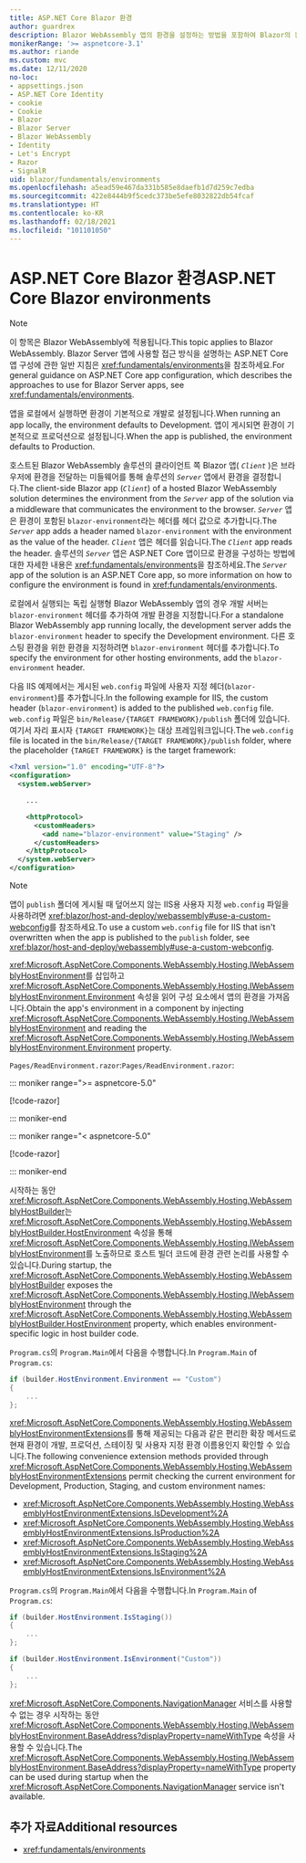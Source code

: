 ```yaml
---
title: ASP.NET Core Blazor 환경
author: guardrex
description: Blazor WebAssembly 앱의 환경을 설정하는 방법을 포함하여 Blazor의 환경에 대해 알아봅니다.
monikerRange: '>= aspnetcore-3.1'
ms.author: riande
ms.custom: mvc
ms.date: 12/11/2020
no-loc:
- appsettings.json
- ASP.NET Core Identity
- cookie
- Cookie
- Blazor
- Blazor Server
- Blazor WebAssembly
- Identity
- Let's Encrypt
- Razor
- SignalR
uid: blazor/fundamentals/environments
ms.openlocfilehash: a5ead59e467da331b585e8daefb1d7d259c7edba
ms.sourcegitcommit: 422e8444b9f5cedc373be5efe8032822db54fcaf
ms.translationtype: HT
ms.contentlocale: ko-KR
ms.lasthandoff: 02/18/2021
ms.locfileid: "101101050"
---
```

# <a name="aspnet-core-blazor-environments"></a><span data-ttu-id="69489-103">ASP.NET Core Blazor 환경</span><span class="sxs-lookup"><span data-stu-id="69489-103">ASP.NET Core Blazor environments</span></span>

> [!NOTE]
> <span data-ttu-id="69489-104">이 항목은 Blazor WebAssembly에 적용됩니다.</span><span class="sxs-lookup"><span data-stu-id="69489-104">This topic applies to Blazor WebAssembly.</span></span> <span data-ttu-id="69489-105">Blazor Server 앱에 사용할 접근 방식을 설명하는 ASP.NET Core 앱 구성에 관한 일반 지침은 <xref:fundamentals/environments>을 참조하세요.</span><span class="sxs-lookup"><span data-stu-id="69489-105">For general guidance on ASP.NET Core app configuration, which describes the approaches to use for Blazor Server apps, see <xref:fundamentals/environments>.</span></span>

<span data-ttu-id="69489-106">앱을 로컬에서 실행하면 환경이 기본적으로 개발로 설정됩니다.</span><span class="sxs-lookup"><span data-stu-id="69489-106">When running an app locally, the environment defaults to Development.</span></span> <span data-ttu-id="69489-107">앱이 게시되면 환경이 기본적으로 프로덕션으로 설정됩니다.</span><span class="sxs-lookup"><span data-stu-id="69489-107">When the app is published, the environment defaults to Production.</span></span>

<span data-ttu-id="69489-108">호스트된 Blazor WebAssembly 솔루션의 클라이언트 쪽 Blazor 앱( *`Client`* )은 브라우저에 환경을 전달하는 미들웨어를 통해 솔루션의 *`Server`* 앱에서 환경을 결정합니다.</span><span class="sxs-lookup"><span data-stu-id="69489-108">The client-side Blazor app (*`Client`*) of a hosted Blazor WebAssembly solution determines the environment from the *`Server`* app of the solution via a middleware that communicates the environment to the browser.</span></span> <span data-ttu-id="69489-109">*`Server`* 앱은 환경이 포함된 `blazor-environment`라는 헤더를 헤더 값으로 추가합니다.</span><span class="sxs-lookup"><span data-stu-id="69489-109">The *`Server`* app adds a header named `blazor-environment` with the environment as the value of the header.</span></span> <span data-ttu-id="69489-110">*`Client`* 앱은 헤더를 읽습니다.</span><span class="sxs-lookup"><span data-stu-id="69489-110">The *`Client`* app reads the header.</span></span> <span data-ttu-id="69489-111">솔루션의 *`Server`* 앱은 ASP.NET Core 앱이므로 환경을 구성하는 방법에 대한 자세한 내용은 <xref:fundamentals/environments>을 참조하세요.</span><span class="sxs-lookup"><span data-stu-id="69489-111">The *`Server`* app of the solution is an ASP.NET Core app, so more information on how to configure the environment is found in <xref:fundamentals/environments>.</span></span>

<span data-ttu-id="69489-112">로컬에서 실행되는 독립 실행형 Blazor WebAssembly 앱의 경우 개발 서버는 `blazor-environment` 헤더를 추가하여 개발 환경을 지정합니다.</span><span class="sxs-lookup"><span data-stu-id="69489-112">For a standalone Blazor WebAssembly app running locally, the development server adds the `blazor-environment` header to specify the Development environment.</span></span> <span data-ttu-id="69489-113">다른 호스팅 환경을 위한 환경을 지정하려면 `blazor-environment` 헤더를 추가합니다.</span><span class="sxs-lookup"><span data-stu-id="69489-113">To specify the environment for other hosting environments, add the `blazor-environment` header.</span></span>

<span data-ttu-id="69489-114">다음 IIS 예제에서는 게시된 `web.config` 파일에 사용자 지정 헤더(`blazor-environment`)를 추가합니다.</span><span class="sxs-lookup"><span data-stu-id="69489-114">In the following example for IIS, the custom header (`blazor-environment`) is added to the published `web.config` file.</span></span> <span data-ttu-id="69489-115">`web.config` 파일은 `bin/Release/{TARGET FRAMEWORK}/publish` 폴더에 있습니다. 여기서 자리 표시자 `{TARGET FRAMEWORK}`는 대상 프레임워크입니다.</span><span class="sxs-lookup"><span data-stu-id="69489-115">The `web.config` file is located in the `bin/Release/{TARGET FRAMEWORK}/publish` folder, where the placeholder `{TARGET FRAMEWORK}` is the target framework:</span></span>

```xml
<?xml version="1.0" encoding="UTF-8"?>
<configuration>
  <system.webServer>

    ...

    <httpProtocol>
      <customHeaders>
        <add name="blazor-environment" value="Staging" />
      </customHeaders>
    </httpProtocol>
  </system.webServer>
</configuration>
```

> [!NOTE]
> <span data-ttu-id="69489-116">앱이 `publish` 폴더에 게시될 때 덮어쓰지 않는 IIS용 사용자 지정 `web.config` 파일을 사용하려면 <xref:blazor/host-and-deploy/webassembly#use-a-custom-webconfig>를 참조하세요.</span><span class="sxs-lookup"><span data-stu-id="69489-116">To use a custom `web.config` file for IIS that isn't overwritten when the app is published to the `publish` folder, see <xref:blazor/host-and-deploy/webassembly#use-a-custom-webconfig>.</span></span>

<span data-ttu-id="69489-117"><xref:Microsoft.AspNetCore.Components.WebAssembly.Hosting.IWebAssemblyHostEnvironment>를 삽입하고 <xref:Microsoft.AspNetCore.Components.WebAssembly.Hosting.IWebAssemblyHostEnvironment.Environment> 속성을 읽어 구성 요소에서 앱의 환경을 가져옵니다.</span><span class="sxs-lookup"><span data-stu-id="69489-117">Obtain the app's environment in a component by injecting <xref:Microsoft.AspNetCore.Components.WebAssembly.Hosting.IWebAssemblyHostEnvironment> and reading the <xref:Microsoft.AspNetCore.Components.WebAssembly.Hosting.IWebAssemblyHostEnvironment.Environment> property.</span></span>

<span data-ttu-id="69489-118">`Pages/ReadEnvironment.razor`:</span><span class="sxs-lookup"><span data-stu-id="69489-118">`Pages/ReadEnvironment.razor`:</span></span>

::: moniker range=">= aspnetcore-5.0"

[!code-razor[](~/blazor/common/samples/5.x/BlazorSample_WebAssembly/Pages/environments/ReadEnvironment.razor?highlight=3,7)]

::: moniker-end

::: moniker range="< aspnetcore-5.0"

[!code-razor[](~/blazor/common/samples/3.x/BlazorSample_WebAssembly/Pages/environments/ReadEnvironment.razor?highlight=3,7)]

::: moniker-end

<span data-ttu-id="69489-119">시작하는 동안 <xref:Microsoft.AspNetCore.Components.WebAssembly.Hosting.WebAssemblyHostBuilder>는 <xref:Microsoft.AspNetCore.Components.WebAssembly.Hosting.WebAssemblyHostBuilder.HostEnvironment> 속성을 통해 <xref:Microsoft.AspNetCore.Components.WebAssembly.Hosting.IWebAssemblyHostEnvironment>를 노출하므로 호스트 빌더 코드에 환경 관련 논리를 사용할 수 있습니다.</span><span class="sxs-lookup"><span data-stu-id="69489-119">During startup, the <xref:Microsoft.AspNetCore.Components.WebAssembly.Hosting.WebAssemblyHostBuilder> exposes the <xref:Microsoft.AspNetCore.Components.WebAssembly.Hosting.IWebAssemblyHostEnvironment> through the <xref:Microsoft.AspNetCore.Components.WebAssembly.Hosting.WebAssemblyHostBuilder.HostEnvironment> property, which enables environment-specific logic in host builder code.</span></span>

<span data-ttu-id="69489-120">`Program.cs`의 `Program.Main`에서 다음을 수행합니다.</span><span class="sxs-lookup"><span data-stu-id="69489-120">In `Program.Main` of `Program.cs`:</span></span>

```csharp
if (builder.HostEnvironment.Environment == "Custom")
{
    ...
};
```

<span data-ttu-id="69489-121"><xref:Microsoft.AspNetCore.Components.WebAssembly.Hosting.WebAssemblyHostEnvironmentExtensions>를 통해 제공되는 다음과 같은 편리한 확장 메서드로 현재 환경이 개발, 프로덕션, 스테이징 및 사용자 지정 환경 이름용인지 확인할 수 있습니다.</span><span class="sxs-lookup"><span data-stu-id="69489-121">The following convenience extension methods provided through <xref:Microsoft.AspNetCore.Components.WebAssembly.Hosting.WebAssemblyHostEnvironmentExtensions> permit checking the current environment for Development, Production, Staging, and custom environment names:</span></span>

* <xref:Microsoft.AspNetCore.Components.WebAssembly.Hosting.WebAssemblyHostEnvironmentExtensions.IsDevelopment%2A>
* <xref:Microsoft.AspNetCore.Components.WebAssembly.Hosting.WebAssemblyHostEnvironmentExtensions.IsProduction%2A>
* <xref:Microsoft.AspNetCore.Components.WebAssembly.Hosting.WebAssemblyHostEnvironmentExtensions.IsStaging%2A>
* <xref:Microsoft.AspNetCore.Components.WebAssembly.Hosting.WebAssemblyHostEnvironmentExtensions.IsEnvironment%2A>

<span data-ttu-id="69489-122">`Program.cs`의 `Program.Main`에서 다음을 수행합니다.</span><span class="sxs-lookup"><span data-stu-id="69489-122">In `Program.Main` of `Program.cs`:</span></span>

```csharp
if (builder.HostEnvironment.IsStaging())
{
    ...
};

if (builder.HostEnvironment.IsEnvironment("Custom"))
{
    ...
};
```

<span data-ttu-id="69489-123"><xref:Microsoft.AspNetCore.Components.NavigationManager> 서비스를 사용할 수 없는 경우 시작하는 동안 <xref:Microsoft.AspNetCore.Components.WebAssembly.Hosting.IWebAssemblyHostEnvironment.BaseAddress?displayProperty=nameWithType> 속성을 사용할 수 있습니다.</span><span class="sxs-lookup"><span data-stu-id="69489-123">The <xref:Microsoft.AspNetCore.Components.WebAssembly.Hosting.IWebAssemblyHostEnvironment.BaseAddress?displayProperty=nameWithType> property can be used during startup when the <xref:Microsoft.AspNetCore.Components.NavigationManager> service isn't available.</span></span>

## <a name="additional-resources"></a><span data-ttu-id="69489-124">추가 자료</span><span class="sxs-lookup"><span data-stu-id="69489-124">Additional resources</span></span>

* <xref:fundamentals/environments>
